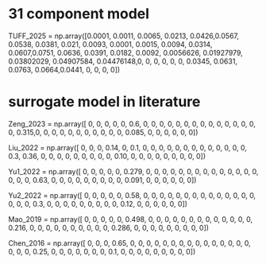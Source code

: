 # 31 component model
TUFF_2025 = np.array([0.0001, 0.0011, 0.0065, 0.0213, 0.0426,0.0567, 0.0538, 0.0381, 0.021, 0.0093,
                 0.0001, 0.0015, 0.0094, 0.0314, 0.0607,0.0751, 0.0636, 0.0391, 0.0182, 0.0092,
                 0.0056626, 0.01927979, 0.03802029, 0.04907584, 0.04476148,0, 0, 0, 0, 0,
                 0, 0.0345, 0.0631, 0.0763, 0.0664,0.0441, 0, 0, 0, 0])
# surrogate model in literature
Zeng_2023 = np.array([  0, 0, 0, 0, 0, 0.6, 0, 0, 0, 0, 
                        0, 0, 0, 0, 0, 0, 0, 0, 0, 0, 
                        0, 0.315,0, 0, 0, 0, 0, 0, 0, 0, 
                        0, 0, 0, 0.085, 0, 0, 0, 0, 0, 0])

Liu_2022 = np.array([ 0, 0, 0, 0.14, 0, 0.1, 0, 0, 0, 0, 
                    0, 0, 0, 0, 0, 0, 0, 0, 0, 0.3, 
                    0.36, 0, 0, 0, 0, 0, 0, 0, 0, 0, 
                    0.10, 0, 0, 0, 0, 0, 0, 0, 0, 0])

Yu1_2022 = np.array([   0, 0, 0, 0, 0, 0.279, 0, 0, 0, 0, 
                    0, 0, 0, 0, 0, 0, 0, 0, 0, 0, 
                    0, 0, 0, 0.63, 0, 0, 0, 0, 0, 0, 
                    0, 0, 0, 0.091, 0, 0, 0, 0, 0, 0])

Yu2_2022 = np.array([   0, 0, 0, 0, 0, 0.58, 0, 0, 0, 0, 
                    0, 0, 0, 0, 0, 0, 0, 0, 0, 0, 
                    0, 0, 0, 0.3, 0, 0, 0, 0, 0, 0, 
                    0, 0, 0, 0.12, 0, 0, 0, 0, 0, 0])

Mao_2019 = np.array([   0, 0, 0, 0, 0, 0.498, 0, 0, 0, 0, 
                    0, 0, 0, 0, 0, 0, 0, 0, 0, 0.216, 
                    0, 0, 0, 0, 0, 0, 0, 0, 0, 0, 
                    0.286, 0, 0, 0, 0, 0, 0, 0, 0, 0])

Chen_2016 = np.array([   0, 0, 0, 0.65, 0, 0, 0, 0, 0, 0, 
                    0, 0, 0, 0, 0, 0, 0, 0, 0, 0, 
                    0, 0, 0.25, 0, 0, 0, 0, 0, 0, 0, 
                    0.1, 0, 0, 0, 0, 0, 0, 0, 0, 0])